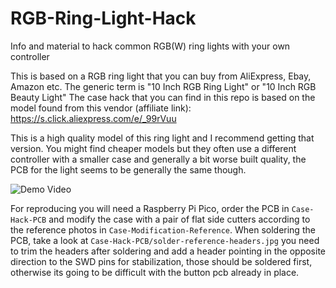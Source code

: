 # RGB-Ring-Light-Hack
Info and material to hack common RGB(W) ring lights with your own controller

This is based on a RGB ring light that you can buy from AliExpress, Ebay, Amazon etc.
The generic term is "10 Inch RGB Ring Light" or "10 Inch RGB Beauty Light"
The case hack that you can find in this repo is based on the model found from this vendor (affiliate link): https://s.click.aliexpress.com/e/_99rVuu

This is a high quality model of this ring light and I recommend getting that version. You might find cheaper models but they often use a different controller with a smaller case and generally a bit worse built quality, the PCB for the light seems to be generally the same though.

![Demo Video](Videos/demo.webp)

For reproducing you will need a Raspberry Pi Pico, order the PCB in `Case-Hack-PCB` and modify the case with a pair of flat side cutters according to the reference photos in `Case-Modification-Reference`.
When soldering the PCB, take a look at `Case-Hack-PCB/solder-reference-headers.jpg` you need to trim the headers after soldering and add a header pointing in the opposite direction to the SWD pins for stabilization, those should be soldered first, otherwise its going to be difficult with the button pcb already in place.